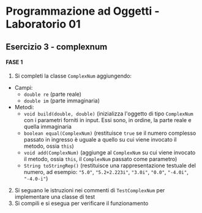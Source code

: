 # Programmazione ad Oggetti - Laboratorio 01
## Esercizio 3 - complexnum

#### FASE 1

1. Si completi la classe `ComplexNum` aggiungendo:
  * Campi:
    - `double re` (parte reale)
    - `double im` (parte immaginaria)
  * Metodi:
    - `void build(double, double)` (inizializza l'oggetto di tipo `ComplexNum` con i parametri forniti in input. Essi sono, in ordine, la parte reale e quella immaginaria
    - `boolean equal(ComplexNum)` (restituisce `true` se il numero complesso passato in ingresso è uguale a quello su cui viene invocato il metodo, ossia `this`)
    - `void add(ComplexNum)` (aggiunge al `ComplexNum` su cui viene invocato il metodo, ossia `this`, il `ComplexNum` passato come parametro)
    - `String toStringRep()` (restituisce una rappresentazione testuale del numero, ad esempio: `"5.0"`, `"5.2+2.223i"`, `"3.0i"`, `"0.0"`, `"-4.0i"`, `"-4.0-i"`)
2. Si seguano le istruzioni nei commenti di `TestComplexNum` per implementare una classe di test
3. Si compili e si esegua per verificare il funzionamento
